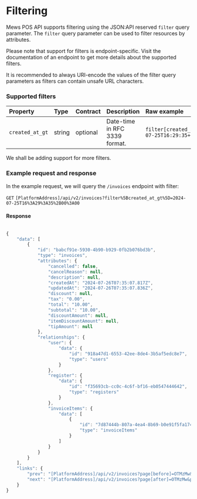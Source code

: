 # Filtering

Mews POS API supports filtering using the JSON:API reserved `filter` query parameter. The `filter` query parameter can be used to filter resources by attributes.

Please note that support for filters is endpoint-specific. Visit the documentation of an endpoint to get more details about the supported filters.

It is recommended to always URI-encode the values of the filter query parameters as filters can contain unsafe URL characters.

### Supported filters

| Property | Type | Contract | Description | Raw example | Encoded example |
| :-- | :-- | :-- | :-- | :-- | :-- |
| `created_at_gt` | string | optional | Date-time in RFC 3339 format. | `filter[created_at_gt]=2024-07-25T16:29:35+00:00` | `filter%5Bcreated_at_gt%5D=2024-07-25T16%3A29%3A35%2B00%3A00` |

We shall be adding support for more filters.


### Example request and response

In the example request, we will query the `/invoices` endpoint with filter:

`GET` `[PlatformAddress]/api/v2/invoices?filter%5Bcreated_at_gt%5D=2024-07-25T16%3A29%3A35%2B00%3A00`

#### Response

```javascript

{
    "data": [
        {
            "id": "babcf91e-5930-4b90-b929-0fb2b076bd3b",
            "type": "invoices",
            "attributes": {
                "cancelled": false,
                "cancelReason": null,
                "description": null,
                "createdAt": "2024-07-26T07:35:07.817Z",
                "updatedAt": "2024-07-26T07:35:07.836Z",
                "discount": null,
                "tax": "0.00",
                "total": "10.00",
                "subtotal": "10.00",
                "discountAmount": null,
                "itemDiscountAmount": null,
                "tipAmount": null
            },
            "relationships": {
                "user": {
                    "data": {
                        "id": "918a47d1-6553-42ee-8de4-3b5af5edc8e7",
                        "type": "users"
                    }
                },
                "register": {
                    "data": {
                        "id": "f35693cb-cc0c-4c6f-bf16-eb0547444642",
                        "type": "registers"
                    }
                },
                "invoiceItems": {
                    "data": [
                        {
                            "id": "7d87444b-807a-4ea4-8b69-b0e91f5fa174",
                            "type": "invoiceItems"
                        }
                    ]
                }
            }
        }
    ],
    "links": {
        "prev": "[PlatformAddress]/api/v2/invoices?page[before]=OTMzMw&page[size]=1",
        "next": "[PlatformAddress]/api/v2/invoices?page[after]=OTMzMw&page[size]=1"
    }
}
```
